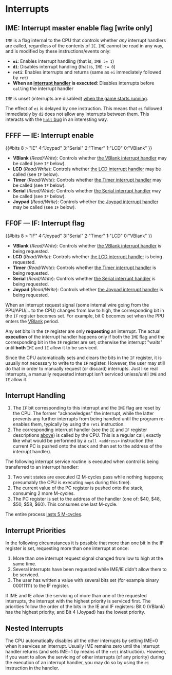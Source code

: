 # Interrupts

## IME: Interrupt master enable flag \[write only\]

`IME` is a flag internal to the CPU that controls whether *any* interrupt handlers are called, regardless of the contents of `IE`.
`IME` cannot be read in any way, and is modified by these instructions/events only:

- **`ei`**: Enables interrupt handling (that is, `IME := 1`)
- **`di`**: Disables interrupt handling (that is, `IME := 0`)
- **`reti`**: Enables interrupts and returns (same as `ei` immediately followed by `ret`)
- **When an [interrupt handler](<#Interrupt Handling>) is executed**: Disables interrupts before `call`ing the interrupt handler

`IME` is unset (interrupts are disabled) [when the game starts running](<#0100-0103 — Entry point>).

The effect of `ei` is delayed by one instruction. This means that `ei`
followed immediately by `di` does not allow any interrupts between them.
This interacts with the [`halt` bug](<#halt bug>) in an interesting way.

## FFFF — IE: Interrupt enable

{{#bits 8 >
  "IE" 4:"Joypad" 3:"Serial" 2:"Timer" 1:"LCD" 0:"VBlank"
}}

- **VBlank** (*Read/Write*): Controls whether [the VBlank interrupt handler](<#INT $40 — VBlank interrupt>) may be called (see `IF` below).
- **LCD** (*Read/Write*): Controls whether [the LCD interrupt handler](<#INT $48 — STAT interrupt>) may be called (see `IF` below).
- **Timer** (*Read/Write*): Controls whether [the Timer interrupt handler](<#INT $50 — Timer interrupt>) may be called (see `IF` below).
- **Serial** (*Read/Write*): Controls whether [the Serial interrupt handler](<#INT $58 — Serial interrupt>) may be called (see `IF` below).
- **Joypad** (*Read/Write*): Controls whether [the Joypad interrupt handler](<#INT $60 — Joypad interrupt>) may be called (see `IF` below).

## FF0F — IF: Interrupt flag

{{#bits 8 >
  "IF" 4:"Joypad" 3:"Serial" 2:"Timer" 1:"LCD" 0:"VBlank"
}}

- **VBlank** (*Read/Write*): Controls whether [the VBlank interrupt handler](<#INT $40 — VBlank interrupt>) is being requested.
- **LCD** (*Read/Write*): Controls whether [the LCD interrupt handler](<#INT $48 — STAT interrupt>) is being requested.
- **Timer** (*Read/Write*): Controls whether [the Timer interrupt handler](<#INT $50 — Timer interrupt>) is being requested.
- **Serial** (*Read/Write*): Controls whether [the Serial interrupt handler](<#INT $58 — Serial interrupt>) is being requested.
- **Joypad** (*Read/Write*): Controls whether [the Joypad interrupt handler](<#INT $60 — Joypad interrupt>) is being requested.

When an interrupt request signal (some internal wire going from the PPU/APU/... to the CPU) changes from low to high, the corresponding bit in the `IF` register becomes set.
For example, bit 0 becomes set when the PPU enters the [VBlank](<#PPU modes>) period.

Any set bits in the `IF` register are only **requesting** an interrupt.
The actual **execution** of the interrupt handler happens only if both the `IME` flag and the corresponding bit in the `IE` register are set; otherwise the
interrupt "waits" until **both** `IME` and `IE` allow it to be serviced.

Since the CPU automatically sets and clears the bits in the `IF` register, it
is usually not necessary to write to the `IF` register. However, the user
may still do that in order to manually request (or discard) interrupts.
Just like real interrupts, a manually requested interrupt isn't serviced
unless/until `IME` and `IE` allow it.

## Interrupt Handling

1. The `IF` bit corresponding to this interrupt and the `IME` flag are reset by the CPU.
The former "acknowledges" the interrupt, while the latter prevents any further interrupts
from being handled until the program re-enables them, typically by using the `reti` instruction.
2. The corresponding interrupt handler (see the `IE` and `IF` register descriptions [above](<#FFFF — IE: Interrupt enable>)) is
called by the CPU. This is a regular call, exactly like what would be performed by a `call <address>` instruction (the current PC is pushed onto the stack
and then set to the address of the interrupt handler).

The following interrupt service routine is executed when control is being transferred to an interrupt handler:

1. Two wait states are executed (2 M-cycles pass while nothing happens; presumably the CPU is executing `nop`s during this time).
2. The current value of the PC register is pushed onto the stack, consuming 2 more M-cycles.
3. The PC register is set to the address of the handler (one of: $40, $48, $50, $58, $60).
This consumes one last M-cycle.

The entire process [lasts 5 M-cycles](https://gist.github.com/SonoSooS/c0055300670d678b5ae8433e20bea595#user-content-isr-and-nmi).

## Interrupt Priorities

In the following circumstances it is possible that more than one bit in the IF register is set, requesting more than one interrupt at once:

1. More than one interrupt request signal changed from low to high at the same time.
2. Several interrupts have been requested while IME/IE didn't allow them to be serviced.
3. The user has written a value with several bits set (for example binary 00011111) to the IF register.

If IME and IE allow the servicing of more than one of the
requested interrupts, the interrupt with the highest priority
is serviced first. The priorities follow the order of the bits in the IE
and IF registers: Bit 0 (VBlank) has the highest priority, and Bit 4
(Joypad) has the lowest priority.

## Nested Interrupts

The CPU automatically disables all the other interrupts by setting IME=0
when it services an interrupt. Usually IME remains zero until the
interrupt handler returns (and sets IME=1 by means of the `reti` instruction).
However, if you want to allow the servicing of other interrupts (of any priority)
during the execution of an interrupt handler, you may do so by using the
`ei` instruction in the handler.
